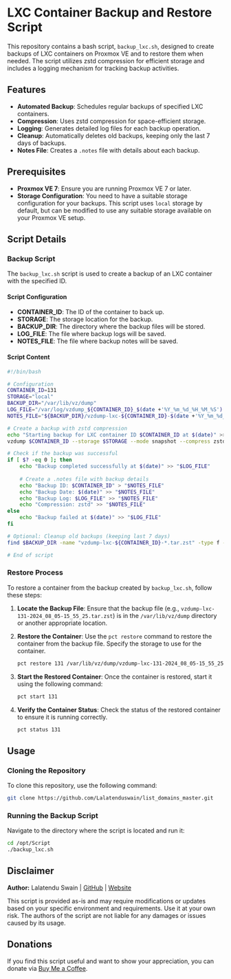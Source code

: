 # LXC Container Backup and Restore Script

This repository contains a bash script, `backup_lxc.sh`, designed to create backups of LXC containers on Proxmox VE and to restore them when needed. The script utilizes zstd compression for efficient storage and includes a logging mechanism for tracking backup activities.

## Features

- **Automated Backup**: Schedules regular backups of specified LXC containers.
- **Compression**: Uses zstd compression for space-efficient storage.
- **Logging**: Generates detailed log files for each backup operation.
- **Cleanup**: Automatically deletes old backups, keeping only the last 7 days of backups.
- **Notes File**: Creates a `.notes` file with details about each backup.

## Prerequisites

- **Proxmox VE 7**: Ensure you are running Proxmox VE 7 or later.
- **Storage Configuration**: You need to have a suitable storage configuration for your backups. This script uses `local` storage by default, but can be modified to use any suitable storage available on your Proxmox VE setup.

## Script Details

### Backup Script

The `backup_lxc.sh` script is used to create a backup of an LXC container with the specified ID.

#### Script Configuration

- **CONTAINER_ID**: The ID of the container to back up.
- **STORAGE**: The storage location for the backup.
- **BACKUP_DIR**: The directory where the backup files will be stored.
- **LOG_FILE**: The file where backup logs will be saved.
- **NOTES_FILE**: The file where backup notes will be saved.

#### Script Content

```bash
#!/bin/bash

# Configuration
CONTAINER_ID=131
STORAGE="local"
BACKUP_DIR="/var/lib/vz/dump"
LOG_FILE="/var/log/vzdump_${CONTAINER_ID}_$(date +'%Y_%m_%d_%H_%M_%S').log"
NOTES_FILE="${BACKUP_DIR}/vzdump-lxc-${CONTAINER_ID}-$(date +'%Y_%m_%d_%H_%M_%S').tar.zst.notes"

# Create a backup with zstd compression
echo "Starting backup for LXC container ID $CONTAINER_ID at $(date)" >> "$LOG_FILE"
vzdump $CONTAINER_ID --storage $STORAGE --mode snapshot --compress zstd >> "$LOG_FILE" 2>&1

# Check if the backup was successful
if [ $? -eq 0 ]; then
    echo "Backup completed successfully at $(date)" >> "$LOG_FILE"
    
    # Create a .notes file with backup details
    echo "Backup ID: $CONTAINER_ID" > "$NOTES_FILE"
    echo "Backup Date: $(date)" >> "$NOTES_FILE"
    echo "Backup Log: $LOG_FILE" >> "$NOTES_FILE"
    echo "Compression: zstd" >> "$NOTES_FILE"
else
    echo "Backup failed at $(date)" >> "$LOG_FILE"
fi

# Optional: Cleanup old backups (keeping last 7 days)
find $BACKUP_DIR -name "vzdump-lxc-${CONTAINER_ID}-*.tar.zst" -type f -mtime +7 -exec rm -f {} \;

# End of script
```

### Restore Process

To restore a container from the backup created by `backup_lxc.sh`, follow these steps:

1. **Locate the Backup File**:
   Ensure that the backup file (e.g., `vzdump-lxc-131-2024_08_05-15_55_25.tar.zst`) is in the `/var/lib/vz/dump` directory or another appropriate location.

2. **Restore the Container**:
   Use the `pct restore` command to restore the container from the backup file. Specify the storage to use for the container.

   ```bash
   pct restore 131 /var/lib/vz/dump/vzdump-lxc-131-2024_08_05-15_55_25.tar.zst --storage local-lvm
   ```

3. **Start the Restored Container**:
   Once the container is restored, start it using the following command:

   ```bash
   pct start 131
   ```

4. **Verify the Container Status**:
   Check the status of the restored container to ensure it is running correctly.

   ```bash
   pct status 131
   ```

## Usage

### Cloning the Repository

To clone this repository, use the following command:

```bash
git clone https://github.com/Lalatenduswain/list_domains_master.git
```

### Running the Backup Script

Navigate to the directory where the script is located and run it:

```bash
cd /opt/Script
./backup_lxc.sh
```

## Disclaimer

**Author:** Lalatendu Swain | [GitHub](https://github.com/Lalatenduswain) | [Website](https://blog.lalatendu.info/)

This script is provided as-is and may require modifications or updates based on your specific environment and requirements. Use it at your own risk. The authors of the script are not liable for any damages or issues caused by its usage.

## Donations

If you find this script useful and want to show your appreciation, you can donate via [Buy Me a Coffee](https://www.buymeacoffee.com/lalatendu.swain).
